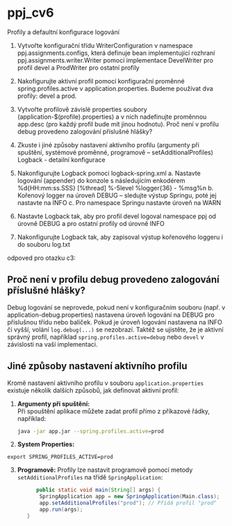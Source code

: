 # ppj_cv6

Profily a defaultní konfigurace logování

1.	Vytvořte konfigurační třídu WriterConfiguration v namespace ppj.assignments.configs, která definuje bean implementující rozhraní ppj.assignments.writer.Writer  pomocí implementace DevelWriter pro profil devel a ProdWriter pro ostatní profily
2.	Nakofigurujte aktivní profil pomocí konfigurační proměnné spring.profiles.active v application.properties. Budeme používat dva profily: devel a prod.
3.	Vytvořte profilově závislé properties soubory (application-$(profile).properties) a v nich nadefinujte proměnnou app.desc (pro každý profil bude mít jinou hodnotu). Proč není v profilu debug provedeno zalogování příslušné hlášky?
4.	Zkuste i jiné způsoby nastavení aktivního profilu (argumenty při spuštění, systémové proměnné, programově – setAdditionalProfiles)
      Logback - detailní konfigurace

1.	Nakonfigurujte Logback pomoci logback-spring.xml
      a.	Nastavte logování (appender) do konzole s následujícím enkodérem
      <encoder>    <pattern>%d{HH:mm:ss.SSS} [%thread] %-5level %logger{36} - %msg%n</pattern></encoder>
      b.	Kořenový logger na úroveň DEBUG – sledujte výstup Springu, poté jej nastavte na INFO
      c.	Pro namespace Springu nastavte úroveň na WARN
2.	Nastavte Logback tak, aby pro profil devel logoval namespace ppj od úrovně DEBUG a pro ostatní profily od úrovně INFO
3.	Nakonfigurujte Logback tak, aby zapisoval výstup kořenového loggeru i do souboru log.txt



odpoved pro otazku c3: 
## Proč není v profilu debug provedeno zalogování příslušné hlášky?

Debug logování se neprovede, pokud není v konfiguračním souboru (např. v application-debug.properties) nastavena úroveň logování na DEBUG pro příslušnou třídu nebo balíček. Pokud je úroveň logování nastavena na INFO či vyšší, volání `log.debug(...)` se nezobrazí. Taktéž se ujistěte, že je aktivní správný profil, například `spring.profiles.active=debug` nebo `devel` v závislosti na vaší implementaci.

## Jiné způsoby nastavení aktivního profilu

Kromě nastavení aktivního profilu v souboru `application.properties` existuje několik dalších způsobů, jak definovat aktivní profil:

1. **Argumenty při spuštění:**  
   Při spouštění aplikace můžete zadat profil přímo z příkazové řádky, například:
   ```bash
   java -jar app.jar --spring.profiles.active=prod
    ```
2.   **System Properties:**
```
export SPRING_PROFILES_ACTIVE=prod
```

3. **Programově:**
   Profily lze nastavit programově pomocí metody `setAdditionalProfiles` na třídě `SpringApplication`:
   ```java
         public static void main(String[] args) {
          SpringApplication app = new SpringApplication(Main.class);
          app.setAdditionalProfiles("prod"); // Přidá profil "prod"
          app.run(args);
      }
   ```
